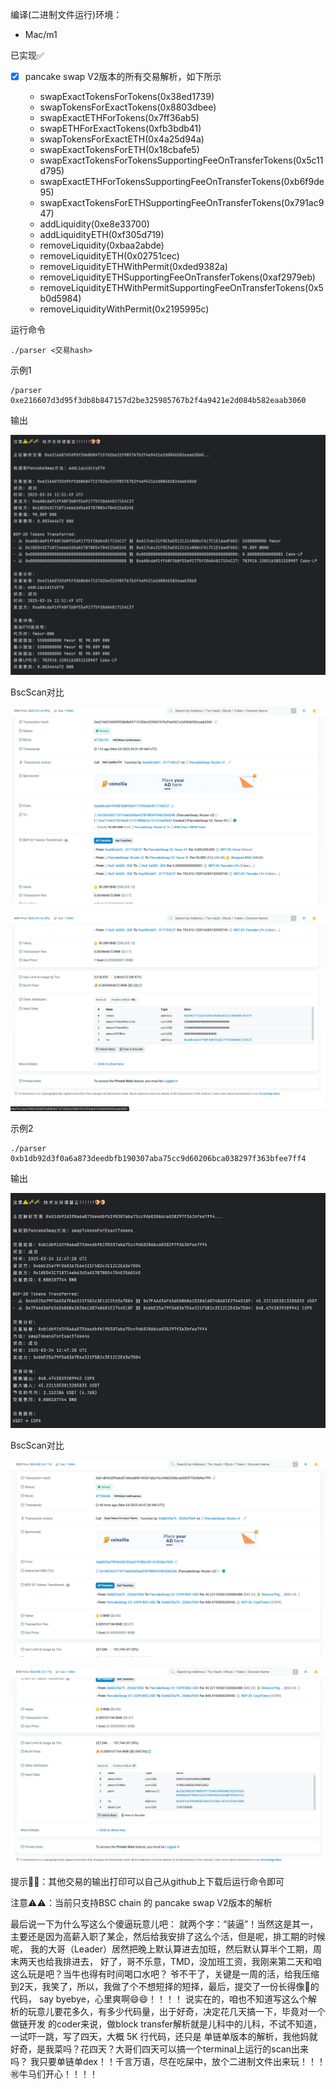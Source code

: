 编译(二进制文件运行)环境：

- Mac/m1

已实现✅
- [x] pancake swap V2版本的所有交易解析，如下所示
 
  - swapExactTokensForTokens(0x38ed1739)
  - swapTokensForExactTokens(0x8803dbee)
  - swapExactETHForTokens(0x7ff36ab5)
  - swapETHForExactTokens(0xfb3bdb41)
  - swapTokensForExactETH(0x4a25d94a)
  - swapExactTokensForETH(0x18cbafe5)
  - swapExactTokensForTokensSupportingFeeOnTransferTokens(0x5c11d795)
  - swapExactETHForTokensSupportingFeeOnTransferTokens(0xb6f9de95)
  - swapExactTokensForETHSupportingFeeOnTransferTokens(0x791ac947)
  - addLiquidity(0xe8e33700)
  - addLiquidityETH(0xf305d719)
  - removeLiquidity(0xbaa2abde)
  - removeLiquidityETH(0x02751cec)
  - removeLiquidityETHWithPermit(0xded9382a)
  - removeLiquidityETHSupportingFeeOnTransferTokens(0xaf2979eb)
  - removeLiquidityETHWithPermitSupportingFeeOnTransferTokens(0x5b0d5984)
  - removeLiquidityWithPermit(0x2195995c)

运行命令

```./parser <交易hash>```

示例1

```shell
/parser 0xe216607d3d95f3db8b847157d2be325985767b2f4a9421e2d084b582eaab3060
```

输出

![image](/image/0xf305d719/localTerminal.png)

BscScan对比

![image](/image/0xf305d719/bscScan_1.png)

![image](/image/0xf305d719/bscScan_2.png)

示例2

```shell
./parser 0xb1db92d3f0a6a873deedbfb190307aba75cc9d60206bca038297f363bfee7ff4
```

输出

![image](/image/0x8803dbee/localTerminal.png)

BscScan对比

![image](/image/0x8803dbee/bscScan_1.png)

![image](/image/0x8803dbee/bscScan_2.png)

提示🔔🔔：其他交易的输出打印可以自己从github上下载后运行命令即可

注意⚠️⚠️：当前只支持BSC chain 的 pancake swap V2版本的解析

最后说一下为什么写这么个傻逼玩意儿吧：
就两个字：“装逼”！当然这是其一，主要还是因为高薪入职了某企，然后给我安排了这么个活，但是呢，排工期的时候呢，
我的大哥（Leader）居然把晚上默认算进去加班，然后默认算半个工期，周末两天也给我排进去，
好了，哥不乐意，TMD，没加班工资，我刚来第二天和咱这么玩是吧？当牛也得有时间喝口水吧？
爷不干了，关键是一周的活，给我压缩到2天，我笑了，所以，我做了个不想短择的短择，最后，提交了一份长得像💩的代码，
say byebye，心里爽啊😄😄！！！！
说实在的，咱也不知道写这么个解析的玩意儿要花多久，有多少代码量，出于好奇，决定花几天搞一下，毕竟对一个做链开发
的coder来说，做block transfer解析就是儿科中的儿科，不试不知道，一试吓一跳，写了四天，大概 5K 行代码，还只是
单链单版本的解析，我他妈就好奇，是我菜吗？花四天？大哥们四天可以搞一个terminal上运行的scan出来吗？
我只要单链单dex！！千言万语，尽在吃屎中，放个二进制文件出来玩！！！㊗️牛马们开心！！！！